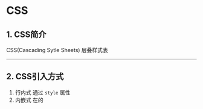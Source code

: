 # CSS
## 1. CSS简介
CSS(Cascading Sytle Sheets)
层叠样式表

***

## 2. CSS引入方式
1. 行内式
通过 `style` 属性
2. 内嵌式
在<head>的<style>中
3. 外部样式表
使用 <link>
属性
+ href  url
+ rel   类型    css是stylesheet

***

## 3. 三大选择器
1. 元素选择器
2. 类选择器 `.`
3. id选择器 `#`

***

## 4. 浮动
1. display
值:
+ block
+ inline
+ inline-block
2. float
会挤出文字

***

## 5. 定位
1. position
+ static 静态
+ absolute 绝对,相对页面
+ fixed 相对,相对窗口
+ relative 相对,相对原本的位置,不让出原来的位置
2. right,left,top,bottom

***

## 6. 盒子模型
![alt text](image.png)
+ margin 外边界
+ border 边框
+ padding 内边界
+ content 实际内容








